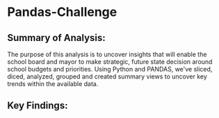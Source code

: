 # Pandas-Challenge

## Summary of Analysis:
The purpose of this analysis is to uncover insights that will enable the school board and mayor to make strategic, future state decision around school budgets and priorities. Using Python and PANDAS, we've sliced, diced, analyzed, grouped and created summary views to uncover key trends within the available data.

## Key Findings:
